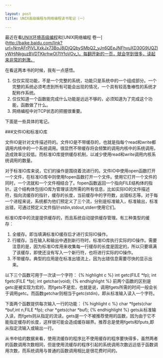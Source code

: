 ```yaml
---

layout: post
title: UNIX高级编程与网络编程读书笔记（一）

---
```


最近在看[UNIX环境高级编程](http://baike.baidu.com/link?url=J0LjTlo_YslKSDv3F0jlDp0E5YUN00-OY8_iYLRtpgg3hUq-q-6wP_fZ83nm_NmcAAFqqNdxYZOEtHwiM5DuY_)和[UNIX网络编程 卷一](http://baike.baidu.com/link?url=NrnAFrPiVLXxkJx73BoJ8jDjQQbySMbQ2_yJn6QEeJNFhvuXD30G9UQZlyWHjNkguzBVDTKkrhwOl7IYfoVOv_)。每翻开新的一页，就会学到很多，读起来非常的刺激。

在看这两本书的时候，我有一点感悟。
1. 仅仅实现功能，不是一个完整的系统，功能只是系统中的一个组成部分。一个完整的系统必须考虑到所有可能会出现的情况，一个具有较高鲁棒性的系统才配称作系统。
2. 仅仅知道一个函数能完成什么功能是远远不够的，必须知道为了完成这个功能，函数做了什么。
3. 网络编程中对TCP状态的把握很重要。

下面是一些具体的笔记。

###文件IO和标准IO库

文件IO是针对文件描述符的。文件IO是不带缓存的，也就是指每个read和write都调用内核中的一个系统调用。很显然不带缓存将会频繁的调用内核中的系统调用，造成效率比较低。而标准IO库提供缓存机制，以减少使用read和write调用内核系统调用的数量。

对于标准IO库来说，它们的操作是围绕着流进行的。文件IO中使用open函数打开一个文件，在标准IO库中则使用fopen函数打开一个文件。使用它打开一个文件的同时，一个流就和一个文件相结合了。fopen函数返回一个指向FILE结构体的指针。这个结构体包括IO库为管理该流所需的所有信息，比如实际IO的文件描述符，指向流缓存的指针，缓存的长度，当前缓存中的字符数，出错标志等。对于每一个进程来说，系统都为他们预定义了三个流，分别是标准输入，标准输出，标准出错，可通过预定义文件指针stdin,stdout,stderr使用它们。

标准IO库中的流是提供缓存的，而且系统自动提供缓存管理。有三种类型的缓存：

1. 全缓存。即当填满标准IO缓存后才进行实际IO操作。
2. 行缓存。当在输入和输出中遇到新行符时，标准IO库执行实际的IO操作。需要注意的是，因为标准IO库用来收集每一行缓存的长度是固定的，所以只要填满了该缓存，即使还没有写入一个新行符，也将进行实际的IO操作。
3. 不带缓存。典型的应用是在标准出错流上，因为出错信息需要尽快的显示出来。

以下三个函数可用于一次读一个字符：
{% highlight c %}
int getc(FILE *fp);
int fgetc(FILE *fp);
int getchar(void);
{% endhighlight %}
前两个函数的区别是getc是被实现为宏的，而fgets不是宏，也就是说，调用fgets所需的时间一般会长于调用getc。而函数getchar则相当于getc(stdin)，即从标准输入读入一个字符。

下面两个函数提供每次输入一行的功能：
{% highlight c %}
char *fgets(char *buf,int n,FILE *fp);
char *gets(char *buf);
{% endhighlight %}
gets从标准输入读，而fgets则从指定的流读。gets是一个不被推荐使用的函数，因为由于它不能指定缓存的长度，这样很可能会造成缓存越界。推荐总是使用fgets和fputs,即从指定流输入或输出一行。

从书中给的数据来看，使用流缓存的程序比不使用缓存的程序要快得多，虽然两者的函数调用次数相同，但是使用流缓存的程序引起的系统调用次数远远低于函数调用次数，而系统调用与普通的函数调用相比是很花费时间的。
